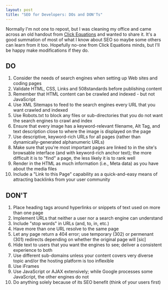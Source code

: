```yaml
---
layout: post
title: "SEO for Developers: DOs and DON'Ts"
---
```


Normally I'm not one to repost, but I was cleaning my office and came across an old handout from [Click Equations](http://www.clickequations.com) and wanted to share it. It's a good summation of most of what I know about SEO so maybe some others can learn from it too. Hopefully no-one from Click Equations minds, but I'll be happy make modifications if they do.

DO
--

1. Consider the needs of search engines when setting up Web sites and coding pages
2. Validate HTML, CSS, Links and 508standards before publishing content
3. Remember that HTML content can be crawled and indexed - but not JavaScript
4. Use XML Sitemaps to feed to the search engines every URL that you want crawled and indexed
5. Use Robots.txt to block any files or sub-directories that you do not want the search engines to crawl and index
6. Ensure that every image has a keyword-relevant filename, Alt Tag, and text description close to where the image is displayed on the page
7. Use descriptive, keyword-rich URLs for all pages (rather than dynamically-generated alphanumeric URLs)
8. Make sure that you're most important pages are linked to in the site's browsable interface (and with keyword-rich anchor text); the more difficult it is to "find" a page, the less likely it is to rank well
9. Render in the HTML as much information (i.e., Meta data) as you have about the media files
10. Include a "Link to this Page" capability as a quick-and-easy means of attracting backlinks from your user community

DON'T
-----

1. Place heading tags around hyperlinks or snippets of text used on more than one page
2. Implement URLs that neither a user nor a search engine can understand
3. Include "stop words" in URLs (and, to, in, etc.)
4. Have more than one URL resolve to the same page
5. Let any page return a 404 error; use temporary (302) or permenant (301) redirects depending on whether the original page will \[sic\]
6. Hide text to users that you want the engines to see; deliver a consistent experience to both
7. Use different sub-domains unless your content covers very diverse topic and/or the hosting platform is too inflexible
8. Use iFrames
9. Use JavaScript or AJAX extensively; while Google processes some JavaScript, the other engines do not
10. Do anything solely because of its SEO benefit (think of your users first)

